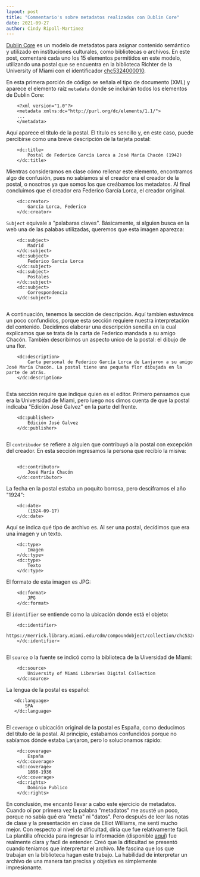 ```yaml
---
layout: post
title: "Commentario's sobre metadatos realizados con Dublin Core"
date: 2021-09-27
author: Cindy Ripoll-Martinez 
---
```


[Dublin Core](https://es.wikipedia.org/wiki/Dublin_Core) es un modelo de metadatos para asignar contenido semántico y utilizado en instituciones culturales, como bibliotecas o archivos. En este post, comentaré cada uno los 15 elementos permitidos en este modelo, utilizando una postal que se encuentra en la biblioteca Richter de la University of Miami con el identificador [chc5324000010](https://merrick.library.miami.edu/cdm/compoundobject/collection/chc5324/id/31/rec/19).


En esta primera porción de código se señala el tipo de documento (XML) y aparece el elemento raíz `metadata` donde se incluirán todos los elementos de Dublin Core:

```
    <?xml version="1.0"?>
    <metadata xmlns:dc="http://purl.org/dc/elements/1.1/">
    ...
    </metadata>
```

Aquí aparece el título de la postal. El titulo es sencillo y, en este caso, puede percibirse como una breve descripción de la tarjeta postal:

```
    <dc:title> 
        Postal de Federico García Lorca a José María Chacón (1942)
    </dc:title>
```

Mientras consideramos en clase cómo rellenar este elemento, encontramos algo de confusión, pues no sabíamos si el creador era el creador de la postal, o nosotros ya que somos los que creábamos los metadatos. Al final concluimos que el creador era Federico García Lorca, el creador original.

```
    <dc:creator> 
        García Lorca, Federico
    </dc:creator>
```

`Subject` equivale a "palabaras claves". Básicamente, si alguien busca en la web una de las palabas utilizadas, queremos que esta imagen aparezca:

```
    <dc:subject> 
        Madrid
    </dc:subject>
    <dc:subject> 
        Federico García Lorca
    </dc:subject>
    <dc:subject> 
        Postales
    </dc:subject>
    <dc:subject> 
        Correspondencia
    </dc:subject>
    
```

A continuación, tenemos la sección de descripción. Aquí tambien estuvimos un poco confundidos, porque esta sección requiere nuestra interpretación del contenido. 
Decidimos elaborar una descripción sencilla en la cual explicamos que se trata de la carta de Federico mandada a su amigo Chacón. También describimos un aspecto unico de la postal: el dibujo de una flor.

```
    <dc:description> 
        Carta personal de Federico García Lorca de Lanjaron a su amigo José María Chacón. La postal tiene una pequeña flor dibujada en la parte de atrás.
    </dc:description>
    
```

Esta sección require que indique quien es el editor. Primero pensamos que era la Universidad de Miami, pero luego nos dimos cuenta de que la postal indicaba "Edición José Galvez" en la parte del frente.

```
    <dc:publisher> 
        Edición José Galvez
    </dc:publisher>
    
```

El `contribudor` se refiere a alguien que contribuyó a la postal con excepción del creador. En esta sección ingresamos la persona que recibío la misiva:

```

    <dc:contributor> 
        José María Chacón
    </dc:contributor>
```

La fecha en la postal estaba un poquito borrosa, pero desciframos el año "1924":

```
    <dc:date> 
        (1924-09-17)
    </dc:date>
```

Aquí se indica qué tipo de archivo es. Al ser una postal, decídimos que era una imagen y un texto. 

```
    <dc:type> 
        Imagen
    </dc:type>
    <dc:type> 
        Texto
    </dc:type> 
```

El formato de esta imagen es JPG:

```
    <dc:format> 
        JPG
    </dc:format>    
```

El `identifier` se entiende como la ubicación donde está el objeto: 

```
    <dc:identifier> 
        https://merrick.library.miami.edu/cdm/compoundobject/collection/chc5324/id/31/rec/19
    </dc:identifier>
   
```

El `source` o la fuente se indicó como la biblioteca de la Uiversidad de Miami:

```
    <dc:source> 
        University of Miami Libraries Digital Collection
    </dc:source>
 ```
 
 La lengua de la postal es español:
 
 ```
    <dc:language> 
        SPA
    </dc:language>
    
```

El `coverage` o ubicación original de la postal es España, como deducimos del título de la postal. Al principio, estabamos confundidos porque no sabíamos dónde estaba Lanjaron, pero lo solucionamos rápido:

```
    <dc:coverage> 
        España
    </dc:coverage>
    <dc:coverage> 
        1898-1936
    </dc:coverage>
    <dc:rights> 
        Dominio Publico
    </dc:rights>
```

En conclusión, me encantó llevar a cabo este ejercicio de metadatos. Cuando oí por primera vez la palabra "metadatos" me asusté un poco, porque no sabía qué era "meta" ni "datos". Pero después de leer las notas de clase y la presentación en clase de Elliot Williams, me sentí mucho mejor. Con respecto al nivel de dificultad, diría que fue relativamente fácil. La plantilla ofrecida para ingresar la información (disponible [aquí](http://metadataetc.org/dctemplate.php)) fue realmente clara y facíl de entender. Creó que la dificultad se presentó cuando teníamos que interprertar el archivo. Me fascina que los que trabajan en la biblioteca hagan este trabajo. La habilidad de interpretar un archivo de una manera tan precisa y objetiva es simplemente impresionante. 
